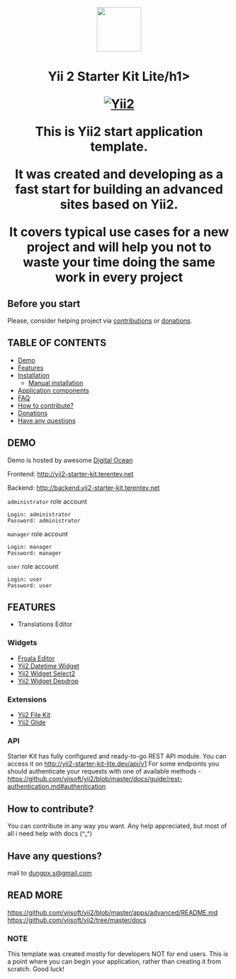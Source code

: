 <p align="center">
    <a href="https://github.com/yiisoft" target="_blank">
        <img src="https://avatars0.githubusercontent.com/u/993323" height="100px">
    </a>
    <h1 align="center">Yii 2 Starter Kit Lite/h1>
    <br>
</p>

<!-- BADGES/ -->

[![Yii2](https://img.shields.io/badge/Powered_by-Yii_Framework-green.svg?style=flat)](http://www.yiiframework.com/)

<!-- /BADGES -->

This is Yii2 start application template.

It was created and developing as a fast start for building an advanced sites based on Yii2. 

It covers typical use cases for a new project and will help you not to waste your time doing the same work in every project

## Before you start

Please, consider helping project via [contributions](https://github.com/trntv/yii2-starter-kit-lite/issues) or [donations](#donations). 

## TABLE OF CONTENTS

- [Demo](#demo)
- [Features](#features)
- [Installation](docs/installation.md)
    - [Manual installation](docs/installation.md#manual-installation)
- [Application components](#application-components)
- [FAQ](docs/faq.md)
- [How to contribute?](#how-to-contribute)
- [Donations](#donations)
- [Have any questions](#have-any-questions)

## DEMO

Demo is hosted by awesome [Digital Ocean](https://m.do.co/c/d7f000191ea8)

Frontend:
http://yii2-starter-kit.terentev.net

Backend:
http://backend.yii2-starter-kit.terentev.net

`administrator` role account
```
Login: administrator
Password: administrator
```

`manager` role account
```
Login: manager
Password: manager
```

`user` role account
```
Login: user
Password: user
```

## FEATURES

- Translations Editor


### Widgets

- [Froala Editor](https://github.com/froala/yii2-froala-editor)
- [Yii2 Datetime Widget](https://github.com/trntv/yii2-datetime-widget)
- [Yii2 Widget Select2](https://github.com/kartik-v/yii2-widget-select2)
- [Yii2 Widget Depdrop](https://github.com/kartik-v/yii2-widget-depdrop)

### Extensions

- [Yii2 File Kit](https://github.com/trntv/yii2-file-kit)
- [Yii2 Glide](https://github.com/trntv/yii2-file-kit)


### API

Starter Kit has fully configured and ready-to-go REST API module. You can access it on http://yii2-starter-kit-lite.dev/api/v1
For some endpoints you should authenticate your requests with one of available methods - https://github.com/yiisoft/yii2/blob/master/docs/guide/rest-authentication.md#authentication


## How to contribute?

You can contribute in any way you want. Any help appreciated, but most of all i need help with docs (^_^)

## Have any questions?

mail to [dungpx.s@gmail.com](mailto:dungpx.s@gmail.com)

## READ MORE

https://github.com/yiisoft/yii2/blob/master/apps/advanced/README.md
https://github.com/yiisoft/yii2/tree/master/docs

### NOTE

This template was created mostly for developers NOT for end users.
This is a point where you can begin your application, rather than creating it from scratch.
Good luck!

